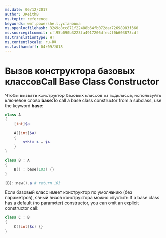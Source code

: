 ```yaml
---
ms.date: 06/12/2017
author: JKeithB
ms.topic: reference
keywords: wmf,powershell,установка
ms.openlocfilehash: 3269c8cc871f22488b64fb072dac72698983f360
ms.sourcegitcommit: cf195b090b3223fa4917206dfec7f0b603873cdf
ms.translationtype: HT
ms.contentlocale: ru-RU
ms.lasthandoff: 04/09/2018
---
```

# <a name="call-base-class-constructor"></a><span data-ttu-id="857c0-102">Вызов конструктора базовых классов</span><span class="sxs-lookup"><span data-stu-id="857c0-102">Call Base Class Constructor</span></span>

<span data-ttu-id="857c0-103">Чтобы вызвать конструктор базовых классов из подкласса, используйте ключевое слово **base**:</span><span class="sxs-lookup"><span data-stu-id="857c0-103">To call a base class constructor from a subclass, use the keyword **base**:</span></span>

```powershell
class A
{
    [int]$a

    A([int]$a)
    {
        $this.a = $a
    }
}

class B : A
{
    B() : base(103) {}
}

[B]::new().a # return 103
```

<span data-ttu-id="857c0-104">Если базовый класс имеет конструктор по умолчанию (без параметров), явный вызов конструктора можно опустить:</span><span class="sxs-lookup"><span data-stu-id="857c0-104">If a base class has a default (no parameter) constructor, you can omit an explicit constructor call:</span></span>

```powershell
class C : B
{
    C([int]$c) {}
}
```